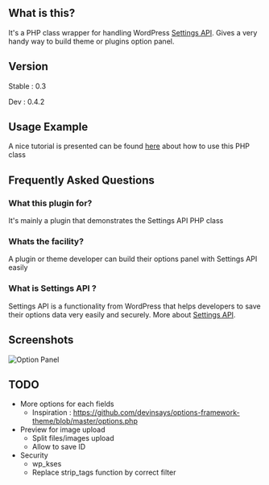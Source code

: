 What is this?
---------------

It's a PHP class wrapper for handling WordPress [Settings API](http://codex.wordpress.org/Settings_API). Gives a very handy way to build theme or plugins option panel.

Version
---------------

Stable : 0.3

Dev : 0.4.2

Usage Example
---------------

A nice tutorial is presented can be found [here](http://tareq.wedevs.com/2012/06/wordpress-settings-api-php-class/) about how to use this PHP class

Frequently Asked Questions
---------------

### What this plugin for?

It's mainly a plugin that demonstrates the Settings API PHP class

### Whats the facility?

A plugin or theme developer can build their options panel with Settings API easily

### What is Settings API ?

Settings API is a functionality from WordPress that helps developers to save their options data very easily and securely.
More about [Settings API](http://codex.wordpress.org/Settings_API).

Screenshots
----------------------

![Option Panel](https://github.com/tareq1988/wordpress-settings-api-class/raw/master/screenshot-1.png "The options panel build on the fly using the PHP Class")

TODO
----------------------

 * More options for each fields
 	* Inspiration : https://github.com/devinsays/options-framework-theme/blob/master/options.php
 * Preview for image upload
 	* Split files/images upload
 	* Allow to save ID
 * Security
 	* wp_kses
 	* Replace strip_tags function by correct filter
